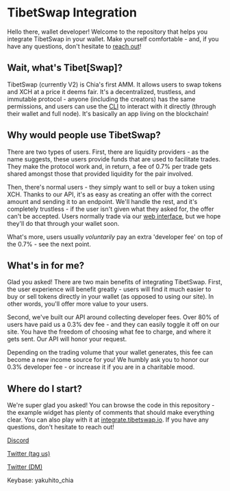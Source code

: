 # TibetSwap Integration

Hello there, wallet developer! Welcome to the repository that helps you integrate TibetSwap in your wallet. Make yourself comfortable - and, if you have any questions, don't hesitate to [reach out](https://twitter.com/yakuh1t0)!


## Wait, what's Tibet[Swap]?

TibetSwap (currently V2) is Chia's first AMM. It allows users to swap tokens and XCH at a price it deems fair. It's a decentralized, trustless, and immutable protocol - anyone (including the creators) has the same permissions, and users can use the [CLI](https://github.com/yakuhito/tibet) to interact with it directly (through their wallet and full node). It's basically an app living on the blockchain!


## Why would people use TibetSwap?

There are two types of users. First, there are liquidity providers - as the name suggests, these users provide funds that are used to facilitate trades. They make the protocol work and, in return, a fee of 0.7% per trade gets shared amongst those that provided liquidity for the pair involved.


Then, there's normal users - they simply want to sell or buy a token using XCH. Thanks to our API, it's as easy as creating an offer with the correct amount and sending it to an endpoint. We'll handle the rest, and it's completely trustless - if the user isn't given what they asked for, the offer can't be accepted. Users normally trade via our [web interface](https://v2.tibetswap.io/), but we hope they'll do that through your wallet soon.


What's more, users usually *voluntarily* pay an extra 'developer fee' on top of the 0.7% - see the next point.

## What's in for me?

Glad you asked! There are two main benefits of integrating TibetSwap. First, the user experience will benefit greatly - users will find it much easier to buy or sell tokens directly in your wallet (as opposed to using our site). In other words, you'll offer more value to your users.


Second, we've built our API around collecting developer fees. Over 80% of users have paid us a 0.3% dev fee - and they can easily toggle it off on our site. You have the freedom of choosing what fee to charge, and where it gets sent. Our API will honor your request.


Depending on the trading volume that your wallet generates, this fee can become a new income source for you! We humbly ask you to honor our 0.3% developer fee - or increase it if you are in a charitable mood.

## Where do I start?

We're super glad you asked! You can browse the code in this repository - the example widget has plenty of comments that should make everything clear. You can also play with it at [integrate.tibetswap.io](https://integrate.tibetswap.io). If you have any questions, don't hesitate to reach out!


[Discord](https://discord.com/invite/D8xRkEPxrx)

[Twitter (tag us)](https://twitter.com/TibetSwap)

[Twitter (DM)](https://twitter.com/yakuh1t0)

Keybase: yakuhito_chia
